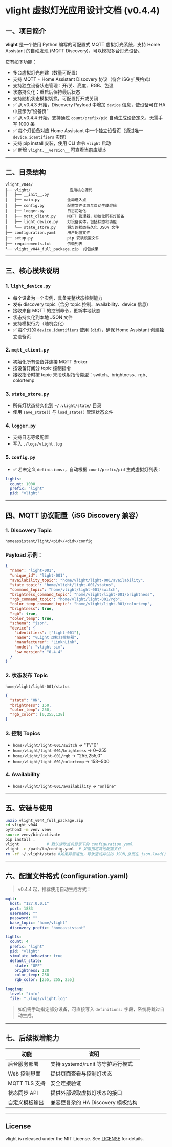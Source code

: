 # vlight 虚拟灯光应用设计文档 (v0.4.4)

## 一、项目简介

**vlight** 是一个使用 Python 编写的可配置式 MQTT 虚拟灯光系统，支持 Home Assistant 的自动发现 (MQTT Discovery)，可以模拟多台灯光设备。

它有如下功能：

* 多台虚拟灯光创建（数量可配置）
* 支持 MQTT + Home Assistant Discovery 协议（符合 iSG 扩展格式）
* 支持独立设备状态管理：开/关、亮度、RGB、色温
* 状态持久化：重启后保持最后状态
* 支持随机状态模拟切换，可配置打开或关闭
* ✅ 从 v0.4.3 开始，Discovery Payload 中增加 `device` 信息，使设备可在 HA 中显示为“设备页”
* ✅ 从 v0.4.4 开始，支持通过 `count/prefix/pid` 自动生成设备定义，无需手写 1000 条
* ✅ 每个灯设备对应 Home Assistant 中一个独立设备页（通过唯一 `device.identifiers` 实现）
* 支持 pip install 安装，使用 CLI 命令 `vlight` 启动
* ✅ 新增 `vlight.__version__` 可查看当前库版本

---

## 二、目录结构

```
vlight_v044/
├── vlight/                 应用核心源码
│   ├── __init__.py        
│   ├── main.py            全局进入点
│   ├── config.py          配置文件读取与自动生成逻辑
│   ├── logger.py          日志初始化
│   ├── mqtt_client.py     MQTT 管理器，初始化所有灯设备
│   ├── light_device.py    灯设备实体，包括状态和功能
│   └── state_store.py     将灯的状态持久化 JSON 文件
├── configuration.yaml     用户配置文件
├── setup.py               pip 安装设置文件
├── requirements.txt       依赖列表
└── vlight_v044_full_package.zip  打包成果
```

---

## 三、核心模块说明

### 1. `light_device.py`

* 每个设备为一个实例，具备完整状态控制能力
* 发布 discovery topic（含分 topic 控制、availability、device 信息）
* 接收来自 MQTT 的控制命令，更新本地状态
* 状态持久化到本地 JSON 文件
* 支持模拟行为（随机变化）
* ✅ 每个灯的 `device.identifiers` 使用 `{did}`，确保 Home Assistant 创建独立设备页

### 2. `mqtt_client.py`

* 初始化所有设备并连接 MQTT Broker
* 按设备订阅分 topic 控制指令
* 接收指令时按 topic 末段映射指令类型：switch、brightness、rgb、colortemp

### 3. `state_store.py`

* 所有灯状态持久化到 `~/.vlight/state/` 目录
* 使用 `save_state()` 与 `load_state()` 管理状态文件

### 4. `logger.py`

* 支持日志等级配置
* 写入 `./logs/vlight.log`

### 5. `config.py`

* ✅ 若未定义 `definitions:`，自动根据 `count/prefix/pid` 生成虚拟灯列表：

```yaml
lights:
  count: 1000
  prefix: "light"
  pid: "vlight"
```

---

## 四、MQTT 协议配置（iSG Discovery 兼容）

### 1. Discovery Topic

```
homeassistant/light/<pid>/<did>/config
```

### Payload 示例：

```json
{
  "name": "light-001",
  "unique_id": "light-001",
  "availability_topic": "home/vlight/light-001/availability",
  "state_topic": "home/vlight/light-001/status",
  "command_topic": "home/vlight/light-001/switch",
  "brightness_command_topic": "home/vlight/light-001/brightness",
  "rgb_command_topic": "home/vlight/light-001/rgb",
  "color_temp_command_topic": "home/vlight/light-001/colortemp",
  "brightness": true,
  "rgb": true,
  "color_temp": true,
  "schema": "json",
  "device": {
    "identifiers": ["light-001"],
    "name": "vLight 虚拟灯控制器",
    "manufacturer": "LinknLink",
    "model": "vlight-sim",
    "sw_version": "0.4.4"
  }
}
```

### 2. 状态发布 Topic

```
home/vlight/light-001/status
```

```json
{
  "state": "ON",
  "brightness": 150,
  "color_temp": 250,
  "rgb_color": [0,255,128]
}
```

### 3. 控制 Topics

* `home/vlight/light-001/switch` → "1"/"0"
* `home/vlight/light-001/brightness` → 0\~255
* `home/vlight/light-001/rgb` → "255,255,0"
* `home/vlight/light-001/colortemp` → 153\~500

### 4. Availability

* `home/vlight/light-001/availability` → `"online"`

---

## 五、安装与使用

```bash
unzip vlight_v044_full_package.zip
cd vlight_v044
python3 -m venv venv
source venv/bin/activate
pip install .
vlight            # 默认读取当前目录下的 configuration.yaml
vlight -c /path/to/config.yaml  # 如需指定其他配置文件
rm -rf ~/.vlight/state #如果异常退出，导致空或非法的 JSON,从而在 json.load() 时出错
```

---

## 六、配置文件格式 (configuration.yaml)

> v0.4.4 起，推荐使用自动生成方式：

```yaml
mqtt:
  host: "127.0.0.1"
  port: 1883
  username: ""
  password: ""
  base_topic: "home/vlight"
  discovery_prefix: "homeassistant"

lights:
  count: 4
  prefix: "light"
  pid: "vlight"
  simulate_behavior: true
  default_state:
    state: "OFF"
    brightness: 128
    color_temp: 250
    rgb_color: [255, 255, 255]

logging:
  level: "info"
  file: "./logs/vlight.log"
```

> 如仍需手动指定部分设备，可直接写入 `definitions:` 字段，系统将跳过自动生成。

---

## 七、后续拟增能力

| 功能          | 说明                       |
| ----------- | ------------------------ |
| 后台服务部署      | 支持 systemd/runit 等守护运行模式 |
| Web 控制界面    | 提供页面查看与控制灯状态             |
| MQTT TLS 支持 | 安全连接验证                   |
| 状态同步 API    | 提供外部读取虚拟灯状态的接口           |
| 自定义模板输出     | 兼容更复杂的 HA Discovery 模板结构 |

---

## License

vlight is released under the MIT License. See [LICENSE](LICENSE) for details.
